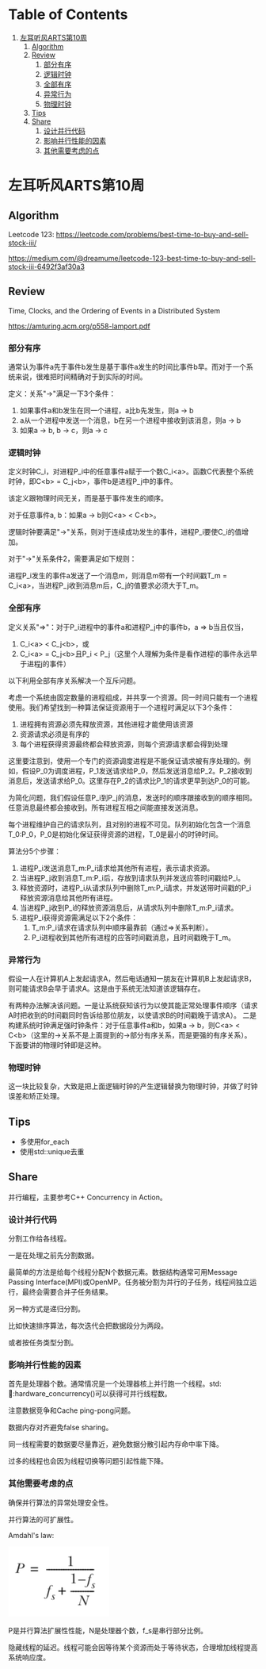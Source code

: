 # Table of Contents

1.  [左耳听风ARTS第10周](#org5849d5a)
    1.  [Algorithm](#orgf1d9bc7)
    2.  [Review](#org1aa70a9)
        1.  [部分有序](#org9fec558)
        2.  [逻辑时钟](#org401e52d)
        3.  [全部有序](#org6fcf7fa)
        4.  [异常行为](#org7630bce)
        5.  [物理时钟](#org9748209)
    3.  [Tips](#org9d30b7f)
    4.  [Share](#org283fe87)
        1.  [设计并行代码](#org012ff47)
        2.  [影响并行性能的因素](#org73adeb9)
        3.  [其他需要考虑的点](#orgc1a19b9)



<a id="org5849d5a"></a>

# 左耳听风ARTS第10周


<a id="orgf1d9bc7"></a>

## Algorithm

Leetcode 123: <https://leetcode.com/problems/best-time-to-buy-and-sell-stock-iii/>

<https://medium.com/@dreamume/leetcode-123-best-time-to-buy-and-sell-stock-iii-6492f3af30a3>


<a id="org1aa70a9"></a>

## Review

Time, Clocks, and the Ordering of Events in a Distributed System

<https://amturing.acm.org/p558-lamport.pdf>


<a id="org9fec558"></a>

### 部分有序

通常认为事件a先于事件b发生是基于事件a发生的时间比事件b早。而对于一个系统来说，很难把时间精确对于到实际的时间。

定义：关系"->"满足一下3个条件：

1.  如果事件a和b发生在同一个进程，a比b先发生，则a -> b
2.  a从一个进程中发送一个消息，b在另一个进程中接收到该消息，则a -> b
3.  如果a -> b, b -> c，则a -> c


<a id="org401e52d"></a>

### 逻辑时钟

定义时钟C_i，对进程P_i中的任意事件a赋于一个数C_i&lt;a>。函数C代表整个系统时钟，即C&lt;b> = C_j&lt;b>，事件b是进程P_j中的事件。

该定义跟物理时间无关，而是基于事件发生的顺序。

对于任意事件a, b：如果a -> b则C&lt;a> < C&lt;b>。

逻辑时钟要满足"->"关系，则对于连续成功发生的事件，进程P_i要使C_i的值增加。

对于"->"关系条件2，需要满足如下规则：

进程P_i发生的事件a发送了一个消息m，则消息m带有一个时间戳T_m = C_i&lt;a>，当进程P_j收到消息m后，C_j的值要求必须大于T_m。


<a id="org6fcf7fa"></a>

### 全部有序

定义关系"=>"：对于P_i进程中的事件a和进程P_j中的事件b，a => b当且仅当，

1.  C_i&lt;a> < C_j&lt;b>，或
2.  C_i&lt;a> = C_j&lt;b>且P_i < P_j（这里个人理解为条件是看作进程i的事件永远早于进程j的事件）

以下利用全部有序关系解决一个互斥问题。

考虑一个系统由固定数量的进程组成，并共享一个资源。同一时间只能有一个进程使用。我们希望找到一种算法保证资源用于一个进程时满足以下3个条件：

1.  进程拥有资源必须先释放资源，其他进程才能使用该资源
2.  资源请求必须是有序的
3.  每个进程获得资源最终都会释放资源，则每个资源请求都会得到处理

这里要注意到，使用一个专门的资源调度进程是不能保证请求被有序处理的。例如，假设P_0为调度进程，P_1发送请求给P_0，然后发送消息给P_2。P_2接收到消息后，发送请求给P_0。这里存在P_2的请求比P_1的请求更早到达P_0的可能。

为简化问题，我们假设任意P_i到P_j的消息，发送时的顺序跟接收到的顺序相同。任意消息最终都会接收到。所有进程互相之间能直接发送消息。

每个进程维护自己的请求队列，且对别的进程不可见。队列初始化包含一个消息T_0:P_0，P_0是初始化保证获得资源的进程，T_0是最小的时钟时间。

算法分5个步骤：

1.  进程P_i发送消息T_m:P_i请求给其他所有进程，表示请求资源。
2.  当进程P_j收到消息T_m:P_i后，存放到请求队列并发送应答时间戳给P_i。
3.  释放资源时，进程P_i从请求队列中删除T_m:P_i请求，并发送带时间戳的P_i释放资源消息给其他所有进程。
4.  当进程P_j收到P_i的释放资源消息后，从请求队列中删除T_m:P_i请求。
5.  进程P_i获得资源需满足以下2个条件：
    1.  T_m:P_i请求在请求队列中顺序最靠前（通过=>关系判断）。
    2.  P_i进程收到其他所有进程的应答时间戳消息，且时间戳晚于T_m。


<a id="org7630bce"></a>

### 异常行为

假设一人在计算机A上发起请求A，然后电话通知一朋友在计算机B上发起请求B，则可能请求B会早于请求A。这是由于系统无法知道该逻辑存在。

有两种办法解决该问题。一是让系统获知该行为以使其能正常处理事件顺序（请求A时把收到的时间戳同时告诉给那位朋友，以使请求B的时间戳晚于请求A）。
二是构建系统时钟满足强时钟条件：对于任意事件a和b，如果a -> b，则C&lt;a> < C&lt;b>（这里的->关系不是上面提到的->部分有序关系，而是更强的有序关系）。下面要讲的物理时钟即是这种。


<a id="org9748209"></a>

### 物理时钟

这一块比较复杂，大致是把上面逻辑时钟的产生逻辑替换为物理时钟，并做了时钟误差和矫正处理。


<a id="org9d30b7f"></a>

## Tips

-   多使用for_each
-   使用std::unique去重


<a id="org283fe87"></a>

## Share

并行编程，主要参考C++ Concurrency in Action。


<a id="org012ff47"></a>

### 设计并行代码

分割工作给各线程。

一是在处理之前先分割数据。

最简单的方法是给每个线程分配N个数据元素。数据结构通常可用Message Passing Interface(MPI)或OpenMP。任务被分割为并行的子任务，线程间独立运行，最终会需要合并子任务结果。

另一种方式是递归分割。

比如快速排序算法，每次迭代会把数据段分为两段。

或者按任务类型分割。


<a id="org73adeb9"></a>

### 影响并行性能的因素

首先是处理器个数。通常情况是一个处理器核上并行跑一个线程。std::thread::hardware_concurrency()可以获得可并行线程数。

注意数据竞争和Cache ping-pong问题。

数据内存对齐避免false sharing。

同一线程需要的数据要尽量靠近，避免数据分散引起内存命中率下降。

过多的线程也会因为线程切换等问题引起性能下降。


<a id="orgc1a19b9"></a>

### 其他需要考虑的点

确保并行算法的异常处理安全性。

并行算法的可扩展性。

Amdahl's law:

![img](../img/amdahl_law.png)

P是并行算法扩展性性能，N是处理器个数，f_s是串行部分比例。

隐藏线程的延迟。线程可能会因等待某个资源而处于等待状态，合理增加线程提高系统响应度。

